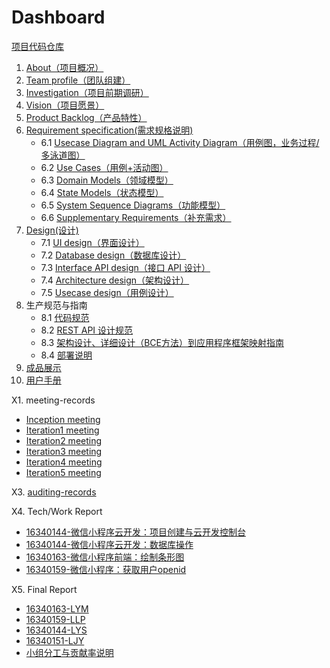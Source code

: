 # Dashboard

[项目代码仓库](https://github.com/wicrohard/Project)

1. [About（项目概况）](documents/about.md)
2. [Team profile（团队组建）](documents/Team_profile.md)
3. [Investigation（项目前期调研）](documents/Investigation.md)
4. [Vision（项目愿景）](documents/Vision.md)
5. [Product Backlog（产品特性）](documents/Product_backlog.md)
6. [Requirement specification(需求规格说明)](documents/Requirement_specification/Requirement_specification.md)
	- 6.1 [Usecase Diagram and UML Activity Diagram（用例图，业务过程/多泳道图）](documents/Requirement_specification/Usecase_diagram.md)
	- 6.2 [Use Cases（用例+活动图）](documents/Requirement_specification/Use_cases.md)
	- 6.3 [Domain Models（领域模型）](documents/Requirement_specification/Domain_models.md)
	- 6.4 [State Models（状态模型）](documents/Requirement_specification/State_models.md)
	- 6.5 [System Sequence Diagrams（功能模型）](documents/Requirement_specification/System_sequence_diagrams.md)
	- 6.6 [Supplementary Requirements（补充需求）](documents/Requirement_specification/Supplementary_requirements.md)
7. [Design(设计)](documents/Design/Design.md)
	- 7.1 [UI design（界面设计）](documents/Design/UI/UI_design.md)
	- 7.2 [Database design（数据库设计）](https://blog.csdn.net/Lyn_B/article/details/93626034)
	- 7.3 [Interface API design（接口 API 设计）](documents/Design/API/API_design.md)
	- 7.4 [Architecture design（架构设计）](documents/Design/Architecture/Architecture_design.md)
	- 7.5 [Usecase design（用例设计）](documents/Design/Usecase/Usecase_design.md)
8. 生产规范与指南
	- 8.1 [代码规范](documents/Production_specification/Code_specification.md)
	- 8.2 [REST API 设计规范](documents/Production_specification/API_specification.md)
	- 8.3 [架构设计、详细设计（BCE方法）到应用程序框架映射指南](documents/Production_specification/BCE.md)
	- 8.4 [部署说明](documents/Production_specification/Deployment_instructions.md)
9. [成品展示](documents/Demonstration.md)
10. [用户手册](documents/User_manual.md)

X1. meeting-records
   - [Inception meeting](documents/Meeting_records/Inception_meeting.md)
   - [Iteration1 meeting](documents/Meeting_records/Iteration1_meeting.md)
   - [Iteration2 meeting](documents/Meeting_records/Iteration2_meeting.md)
   - [Iteration3 meeting](documents/Meeting_records/Iteration3_meeting.md)
   - [Iteration4 meeting](documents/Meeting_records/Iteration4_meeting.md)
   - [Iteration5 meeting](documents/Meeting_records/Iteration5_meeting.md)  

X3. [auditing-records](documents/auditing-records.md)

X4. Tech/Work Report  
   - [16340144-微信小程序云开发：项目创建与云开发控制台](https://blog.csdn.net/Lyn_B/article/details/93480900)  
   - [16340144-微信小程序云开发：数据库操作](https://blog.csdn.net/Lyn_B/article/details/93533339)  
   - [16340163-微信小程序前端：绘制条形图](https://blog.csdn.net/qq_36335657/article/details/93655796)
   - [16340159-微信小程序：获取用户openid](https://blog.csdn.net/llp0159/article/details/93801930)  
   
X5. Final Report
   - [16340163-LYM](documents/Final_report/16340163-LYM.md)
   - [16340159-LLP](documents/Final_report/16340159-LLP.md)
   - [16340144-LYS](documents/Final_report/16340144-LYSH.md)
   - [16340151-LJY](documents/Final_report/16340151-LJY.md)
   - [小组分工与贡献率说明](documents/Final_report/小组分工与贡献率说明.md)
   
